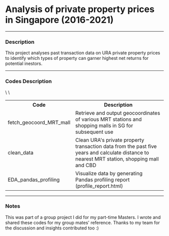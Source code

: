 <html>
  <body>
  <h1> Analysis of private property prices in Singapore (2016-2021) </h1>
  <hr>
  <h3> Description </h3>
 This project analyses past transaction data on URA private property prices to identify which types of property can garner highest net returns for potential inestors.
  <hr>
  
  <h3> Codes Description </h3>
  <table style="width:100%">
  <tr>
    <th>Code</th>
    <th>Description</th>
  </tr>
  <tr>
    <td>fetch_geocoord_MRT_mall</td>
    <td>Retrieve and output geocoordinates of various MRT stations and shopping malls in SG for subsequent use</td>
  </tr>
  <tr>
    <td>clean_data</td>
    <td> Clean URA's private property transaction data from the past five years and calculate distance to nearest MRT station, shopping mall and CBD</td>\
  </tr>
  <tr>
    <td>EDA_pandas_profiling</td>
    <td> Visualize data by generating Pandas profiling report (profile_report.html) </td>\
  </tr>
</table>
  
  <hr>
  <h3> Notes </h3>
  This was part of a group project I did for my part-time Masters. I wrote and shared these codes for my group mates' reference. Thanks to my team for the discussion and insights contributed too :)
  </body>
</html>

